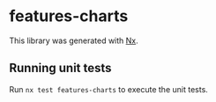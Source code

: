# features-charts

This library was generated with [Nx](https://nx.dev).

## Running unit tests

Run `nx test features-charts` to execute the unit tests.
